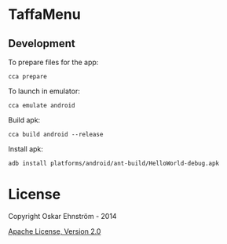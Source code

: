 # TaffaMenu

## Development

To prepare files for the app:

    cca prepare

To launch in emulator:

    cca emulate android

Build apk:

    cca build android --release

Install apk:

    adb install platforms/android/ant-build/HelloWorld-debug.apk

# License

Copyright Oskar Ehnström - 2014

[Apache License, Version 2.0](http://www.apache.org/licenses/LICENSE-2.0.html)